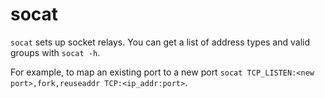 # socat

`socat` sets up socket relays. You can get a list of address types and valid groups with `socat -h`.

For example, to map an existing port to a new port `socat TCP_LISTEN:<new port>,fork,reuseaddr TCP:<ip_addr:port>`.

